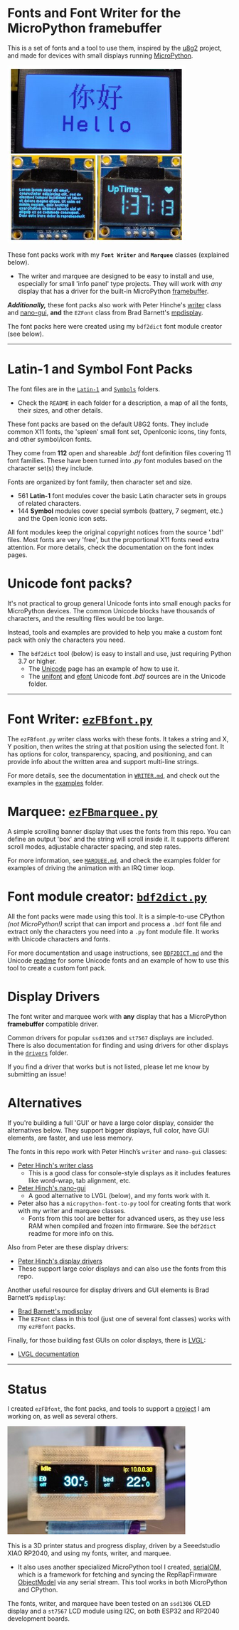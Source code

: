 # Fonts and Font Writer for the MicroPython framebuffer

This is a set of fonts and a tool to use them, inspired by the [u8g2](https://github.com/olikraus/u8g2) project, and made for devices with small displays running [MicroPython](https://micropython.org/).

[![Demo Examples on two different displays](examples/doc/demo-collage1.thumb.jpg)](examples/doc/demo-collage1.jpg)

These font packs work with my **`Font Writer`** and **`Marquee`** classes (explained below).
* The writer and marquee are designed to be easy to install and use, especially for small 'info panel' type projects. They will work with *any* display that has a driver for the built-in MicroPython [framebuffer](https://docs.micropython.org/en/latest/library/framebuf.html).

***Additionally,*** these font packs also work with Peter Hinche's [writer](https://github.com/peterhinch/micropython-font-to-py/blob/master/writer/WRITER.md) class and [nano-gui](https://github.com/peterhinch/micropython-nano-gui/tree/master), **and** the `EZFont` class from Brad Barnett's [mpdisplay](https://github.com/bdbarnett/mpdisplay).

The font packs here were created using my `bdf2dict` font module creator (see below).

-----------------
# Latin-1 and Symbol Font Packs

The font files are in the [`Latin-1`](Latin-1) and [`Symbols`](Symbols) folders.
* Check the `README` in each folder for a description, a map of all the fonts, their sizes, and other details.

These font packs are based on the default U8G2 fonts. They include common X11 fonts, the 'spleen' small font set, OpenIconic icons, tiny fonts, and other symbol/icon fonts.

They come from **112** open and shareable *.bdf* font definition files covering 11 font families. These have been turned into *.py* font modules based on the character set(s) they include.

Fonts are organized by font family, then character set and size.
* 561 **Latin-1** font modules cover the basic Latin character sets in groups of related characters.
* 144 **Symbol** modules cover special symbols (battery, 7 segment, etc.) and the Open Iconic icon sets.

All font modules keep the original copyright notices from the source '.bdf' files. Most fonts are very 'free', but the proportional X11 fonts need extra attention. For more details, check the documentation on the font index pages.

# Unicode font packs?

It's not practical to group general Unicode fonts into small enough packs for MicroPython devices. The common Unicode blocks have thousands of characters, and the resulting files would be too large.

Instead, tools and examples are provided to help you make a custom font pack with only the characters you need.
* The `bdf2dict` tool (below) is easy to install and use, just requiring Python 3.7 or higher.
  * The [Unicode](Unicode/README.md) page has an example of how to use it.
  * The [unifont](https://savannah.gnu.org/projects/unifont) and [efont](http://openlab.ring.gr.jp/efont/) Unicode font *.bdf* sources are in the Unicode folder.

-------------------------

# Font Writer: [`ezFBfont.py`](ezFBfont.py)

The `ezFBfont.py` writer class works with these fonts. It takes a string and X, Y position, then writes the string at that position using the selected font. It has options for color, transparency, spacing, and positioning, and can provide info about the written area and support multi-line strings.

For more details, see the documentation in [`WRITER.md`](WRITER.md), and check out the examples in the [examples](examples) folder.

# Marquee: [`ezFBmarquee.py`](ezFBmarquee.py)

A simple scrolling banner display that uses the fonts from this repo. You can define an output 'box' and the string will scroll inside it. It supports different scroll modes, adjustable character spacing, and step rates.

For more information, see [`MARQUEE.md`](MARQUEE.md), and check the examples folder for examples of driving the animation with an IRQ timer loop.

# Font module creator: [`bdf2dict.py`](bdf2dict.py)

All the font packs were made using this tool. It is a simple-to-use CPython *(not MicroPython!)* script that can import and process a `.bdf` font file and extract only the characters you need into a `.py` font module file. It works with Unicode characters and fonts.

For more documentation and usage instructions, see [`BDF2DICT.md`](BDF2DICT.md) and the Unicode [readme](Unicode/README.md) for some Unicode fonts and an example of how to use this tool to create a custom font pack.

# Display Drivers

The font writer and marquee work with **any** display that has a MicroPython **framebuffer** compatible driver.

Common drivers for popular `ssd1306` and `st7567` displays are included. There is also documentation for finding and using drivers for other displays in the [`drivers`](drivers) folder.

If you find a driver that works but is not listed, please let me know by submitting an issue!

# Alternatives

If you're building a full 'GUI' or have a large color display, consider the alternatives below. They support bigger displays, full color, have GUI elements, are faster, and use less memory.

The fonts in this repo work with Peter Hinch’s `writer` and `nano-gui` classes:
* [Peter Hinch's writer class](https://github.com/peterhinch/micropython-font-to-py/blob/master/writer/WRITER.md)
  * This is a good class for console-style displays as it includes features like word-wrap, tab alignment, etc.
* [Peter Hinch's nano-gui](https://github.com/peterhinch/micropython-nano-gui/tree/master)
  * A good alternative to LVGL (below), and my fonts work with it.
* Peter also has a `micropython-font-to-py` tool for creating fonts that work with my writer and marquee classes.
  * Fonts from this tool are better for advanced users, as they use less RAM when compiled and frozen into firmware. See the `bdf2dict` readme for more info on this.

Also from Peter are these display drivers:
* [Peter Hinch's display drivers](https://github.com/peterhinch/micropython-nano-gui/blob/master/DRIVERS.md)
* These support large color displays and can also use the fonts from this repo.

Another useful resource for display drivers and GUI elements is Brad Barnett’s `mpdisplay`:
* [Brad Barnett's mpdisplay](https://github.com/bdbarnett/mpdisplay)
* The `EZFont` class in this tool (just one of several font classes) works with my `ezFBfont` packs.

Finally, for those building fast GUIs on color displays, there is [LVGL](https://lvgl.io/):
* [LVGL documentation](https://docs.lvgl.io/7.11/get-started/micropython.html)

-----------------

# Status

I created `ezFBfont`, the font packs, and tools to support a [project](https://github.com/easytarget/PrintPy2040) I am working on, as well as several others.

[![PrintPy, still under development..](examples/doc/printpy.thumb.jpg)](examples/doc/printpy.jpg)

This is a 3D printer status and progress display, driven by a Seeedstudio XIAO RP2040, and using my fonts, writer, and marquee.
* It also uses another specialized MicroPython tool I created, [serialOM](https://github.com/easytarget/serialOM), which is a framework for fetching and syncing the RepRapFirmware [ObjectModel](https://docs.duet3d.com/en/User_manual/RepRapFirmware/Object_Model) via any serial stream. This tool works in both MicroPython and CPython.

The fonts, writer, and marquee have been tested on an `ssd1306` OLED display and a `st7567` LCD module using I2C, on both ESP32 and RP2040 development boards.

